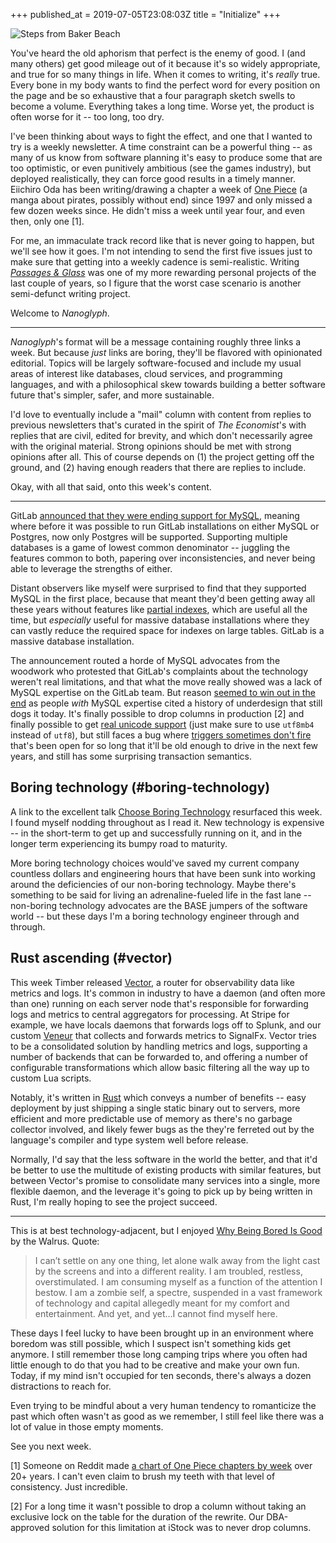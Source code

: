 +++
published_at = 2019-07-05T23:08:03Z
title = "Initialize"
+++

![Steps from Baker Beach](/assets/images/nanoglyphs/001-beginning/steps@2x.jpg)

You've heard the old aphorism that perfect is the enemy of
good. I (and many others) get good mileage out of it
because it's so widely appropriate, and true for so many
things in life. When it comes to writing, it's _really_
true. Every bone in my body wants to find the perfect word
for every position on the page and be so exhaustive that a
four paragraph sketch swells to become a volume. Everything
takes a long time. Worse yet, the product is often worse
for it -- too long, too dry.

I've been thinking about ways to fight the effect, and one
that I wanted to try is a weekly newsletter. A time
constraint can be a powerful thing -- as many of us know
from software planning it's easy to produce some that are
too optimistic, or even punitively ambitious (see the games
industry), but deployed realistically, they can force good
results in a timely manner. Eiichiro Oda has been
writing/drawing a chapter a week of [One Piece][onepiece]
(a manga about pirates, possibly without end) since 1997 and
only missed a few dozen weeks since. He didn't miss a week
until year four, and even then, only one [1].

For me, an immaculate track record like that is never going
to happen, but we'll see how it goes. I'm not intending to
send the first five issues just to make sure that getting
into a weekly cadence is semi-realistic. Writing [_Passages
& Glass_](/newsletter) was one of my more rewarding
personal projects of the last couple of years, so I figure
that the worst case scenario is another semi-defunct
writing project.

Welcome to _Nanoglyph_.

---

_Nanoglyph_'s format will be a message containing roughly
three links a week. But because _just_ links are boring,
they'll be flavored with opinionated editorial. Topics will
be largely software-focused and include my usual areas of
interest like databases, cloud services, and programming
languages, and with a philosophical skew towards building a
better software future that's simpler, safer, and more
sustainable.

I'd love to eventually include a "mail" column with content
from replies to previous newsletters that's curated in the
spirit of _The Economist_'s with replies that are civil,
edited for brevity, and which don't necessarily agree with
the original material. Strong opinions should be met with
strong opinions after all. This of course depends on (1)
the project getting off the ground, and (2) having enough
readers that there are replies to include.

Okay, with all that said, onto this week's content.

---

GitLab [announced that they were ending support for
MySQL][gitlabmysql], meaning where before it was possible
to run GitLab installations on either MySQL or Postgres,
now only Postgres will be supported. Supporting multiple
databases is a game of lowest common denominator --
juggling the features common to both, papering over
inconsistencies, and never being able to leverage the
strengths of either.

Distant observers like myself were surprised to find that
they supported MySQL in the first place, because that meant
they'd been getting away all these years without features
like [partial indexes][partial], which are useful all the
time, but _especially_ useful for massive database
installations where they can vastly reduce the required
space for indexes on large tables. GitLab is a massive
database installation.

The announcement routed a horde of MySQL advocates from the
woodwork who protested that GitLab's complaints about the
technology weren't real limitations, and that what the move
really showed was a lack of MySQL expertise on the GitLab
team. But reason [seemed to win out in the
end][mysqlcomment] as people _with_ MySQL expertise cited a
history of underdesign that still dogs it today. It's
finally possible to drop columns in production [2] and
finally possible to get [real unicode
support][mysqlunicode] (just make sure to use `utf8mb4`
instead of `utf8`), but still faces a bug where [triggers
sometimes don't fire][mysqltriggers] that's been open for
so long that it'll be old enough to drive in the next few
years, and still has some surprising transaction semantics.

## Boring technology (#boring-technology)

A link to the excellent talk [Choose Boring
Technology][boring] resurfaced this week. I found myself
nodding throughout as I read it. New technology is
expensive -- in the short-term to get up and successfully
running on it, and in the longer term experiencing its
bumpy road to maturity.

More boring technology choices would've saved my current
company countless dollars and engineering hours that have
been sunk into working around the deficiencies of our
non-boring technology. Maybe there's something to be said
for living an adrenaline-fueled life in the fast lane --
non-boring technology advocates are the BASE jumpers of the
software world -- but these days I'm a boring technology
engineer through and through.

## Rust ascending (#vector)

This week Timber released [Vector][vector], a router for
observability data like metrics and logs. It's common in
industry to have a daemon (and often more than one) running
on each server node that's responsible for forwarding logs
and metrics to central aggregators for processing. At
Stripe for example, we have locals daemons that forwards
logs off to Splunk, and our custom [Veneur][veneur] that
collects and forwards metrics to SignalFx. Vector tries to
be a consolidated solution by handling metrics and logs,
supporting a number of backends that can be forwarded to,
and offering a number of configurable transformations which
allow basic filtering all the way up to custom Lua scripts.

Notably, it's written in [Rust][rust] which conveys a
number of benefits -- easy deployment by just shipping a
single static binary out to servers, more efficient and
more predictable use of memory as there's no garbage
collector involved, and likely fewer bugs as the they're
ferreted out by the language's compiler and type system
well before release.

Normally, I'd say that the less software in the world the
better, and that it'd be better to use the multitude of
existing products with similar features, but between
Vector's promise to consolidate many services into a
single, more flexible daemon, and the leverage it's going
to pick up by being written in Rust, I'm really hoping to
see the project succeed.

---

This is at best technology-adjacent, but I enjoyed [Why
Being Bored Is Good][boredisgood] by the Walrus. Quote:

> I can’t settle on any one thing, let alone walk away from
> the light cast by the screens and into a different
> reality. I am troubled, restless, overstimulated. I am
> consuming myself as a function of the attention I bestow.
> I am a zombie self, a spectre, suspended in a vast
> framework of technology and capital allegedly meant for
> my comfort and entertainment. And yet, and yet…I cannot
> find myself here.

These days I feel lucky to have been brought up in an
environment where boredom was still possible, which I
suspect isn't something kids get anymore. I still remember
those long camping trips where you often had little enough
to do that you had to be creative and make your own fun.
Today, if my mind isn't occupied for ten seconds, there's
always a dozen distractions to reach for.

Even trying to be mindful about a very human tendency to
romanticize the past which often wasn't as good as we
remember, I still feel like there was a lot of value in
those empty moments.

See you next week.

[1] Someone on Reddit made [a chart of One Piece chapters
by week][onepiecechart] over 20+ years. I can't even claim
to brush my teeth with that level of consistency. Just
incredible.

[2] For a long time it wasn't possible to drop a column
without taking an exclusive lock on the table for the
duration of the rewrite. Our DBA-approved solution for this
limitation at iStock was to never drop columns.

[boredisgood]: https://thewalrus.ca/why-being-bored-is-good/
[boring]: http://boringtechnology.club/
[gitlabmysql]: https://about.gitlab.com/2019/06/27/removing-mysql-support/
[mysqlcomment]: https://news.ycombinator.com/item?id=20345204
[mysqltriggers]: https://bugs.mysql.com/bug.php?id=11472
[mysqlunicode]: https://medium.com/@adamhooper/in-mysql-never-use-utf8-use-utf8mb4-11761243e434
[onepiece]: https://en.wikipedia.org/wiki/One_Piece
[onepiecechart]: https://i.redd.it/l7leyqae5hy01.png
[partial]: https://www.postgresql.org/docs/current/indexes-partial.html
[rust]: https://www.rust-lang.org/
[vector]: https://github.com/timberio/vector
[veneur]: https://github.com/stripe/veneur
